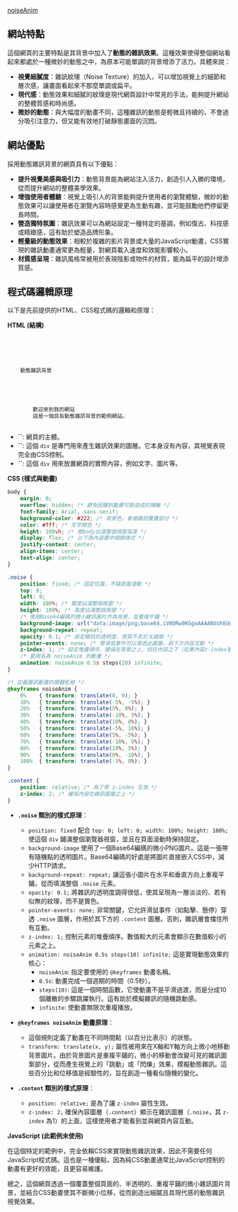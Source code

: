 <a href="https://alfo0924.github.io/noiseAnim/">noiseAnim</a>
## 網站特點

這個網頁的主要特點是其背景中加入了**動態的雜訊效果**。這種效果使得整個網站看起來都處於一種微妙的動態之中，為原本可能單調的背景增添了活力。具體來說：

*   **視覺細膩度**：雜訊紋理（Noise Texture）的加入，可以增加視覺上的細節和層次感，讓畫面看起來不那麼單調或扁平。
*   **現代感**：動態效果和細膩的紋理是現代網頁設計中常見的手法，能夠提升網站的整體質感和時尚感。
*   **微妙的動態**：與大幅度的動畫不同，這種雜訊的動態是輕微且持續的，不會過分吸引注意力，但又能有效地打破靜態畫面的沉悶。

## 網站優點

採用動態雜訊背景的網頁具有以下優點：

*   **提升視覺美感與吸引力**：動態背景能為網站注入活力，創造引人入勝的環境，從而提升網站的整體美學效果。
*   **增強使用者體驗**：視覺上吸引人的背景能夠提升使用者的瀏覽體驗，微妙的動態效果可以讓使用者在瀏覽內容時感覺更為生動有趣，並可能鼓勵他們停留更長時間。
*   **營造獨特氛圍**：雜訊效果可以為網站設定一種特定的基調，例如復古、科技感或精緻感，這有助於塑造品牌形象。
*   **輕量級的動態效果**：相較於複雜的影片背景或大量的JavaScript動畫，CSS實現的雜訊動畫通常更為輕量，對網頁載入速度和效能影響較小。
*   **材質感呈現**：雜訊風格常被用於表現陰影或物件的材質，能為扁平的設計增添質感。

## 程式碼邏輯原理

以下是先前提供的HTML、CSS程式碼的邏輯和原理：

**HTML (結構)**

```html



    
    
    動態雜訊背景
    


    
    
        歡迎來到我的網站
        這是一個具有動態雜訊背景的範例網站。
    


```

*   **``**: 網頁的主體。
*   **``**: 這個 `div` 是專門用來產生雜訊效果的圖層。它本身沒有內容，其視覺表現完全由CSS控制。
*   **``**: 這個 `div` 用來放置網頁的實際內容，例如文字、圖片等。

**CSS (樣式與動畫)**

```css
body {
    margin: 0;
    overflow: hidden; /* 避免因雜訊動畫可能造成的捲軸 */
    font-family: Arial, sans-serif;
    background-color: #222; /* 背景色，會被雜訊覆蓋部分 */
    color: #fff; /* 文字顏色 */
    height: 100vh; /* 使body佔滿整個視窗高度 */
    display: flex; /* 以下為內容置中相關樣式 */
    justify-content: center;
    align-items: center;
    text-align: center;
}

.noise {
    position: fixed; /* 固定位置，不隨頁面滾動 */
    top: 0;
    left: 0;
    width: 100%; /* 寬度佔滿整個視窗 */
    height: 100%; /* 高度佔滿整個視窗 */
    /* 使用Base64編碼的微小雜訊圖片作為背景，並重複平鋪 */
    background-image: url("data:image/png;base64,iVBORw0KGgoAAAANSUhEUgAAABQAAAAUCAYAAACNiR0NAAAAKElEQVQ4EWMY9c9/r///MmAZG1g0AzNgMA0YGBoEogAAAABJRU5ErkJggg==");
    background-repeat: repeat;
    opacity: 0.1; /* 設定雜訊的透明度，使其不至於太搶眼 */
    pointer-events: none; /* 使滑鼠事件可以穿透此圖層，與下方內容互動 */
    z-index: 1; /* 設定堆疊順序，確保在背景之上，但在內容之下（如果內容z-index更高） */
    /* 套用名為 noiseAnim 的動畫 */
    animation: noiseAnim 0.5s steps(10) infinite;
}

/* 定義雜訊動畫的關鍵影格 */
@keyframes noiseAnim {
    0%    { transform: translate(0, 0); }
    10%   { transform: translate(-5%, -5%); }
    20%   { transform: translate(5%, 0%); }
    30%   { transform: translate(-10%, 5%); }
    40%   { transform: translate(10%, 0%); }
    50%   { transform: translate(-5%, 10%); }
    60%   { transform: translate(5%, -5%); }
    70%   { transform: translate(-10%, 0%); }
    80%   { transform: translate(10%, 5%); }
    90%   { transform: translate(0%, -10%); }
    100%  { transform: translate(-5%, 0%); }
}

.content {
    position: relative; /* 為了使 z-index 生效 */
    z-index: 2; /* 確保內容在雜訊圖層之上 */
}
```

*   **`.noise` 類別的樣式原理**：
    *   `position: fixed` 配合 `top: 0; left: 0; width: 100%; height: 100%;` 使這個 `div` 鋪滿整個瀏覽器視窗，並且在頁面滾動時保持固定。
    *   `background-image` 使用了一個Base64編碼的微小PNG圖片。這是一張帶有隨機點的透明圖片。Base64編碼的好處是將圖片直接嵌入CSS中，減少HTTP請求。
    *   `background-repeat: repeat;` 讓這張小圖片在水平和垂直方向上重複平鋪，從而填滿整個 `.noise` 元素。
    *   `opacity: 0.1;` 將雜訊的透明度調得很低，使其呈現為一層淡淡的、若有似無的紋理，而不是實色。
    *   `pointer-events: none;` 非常關鍵，它允許滑鼠事件（如點擊、懸停）穿透 `.noise` 圖層，作用於其下方的 `.content` 圖層。否則，雜訊層會擋住所有互動。
    *   `z-index: 1;` 控制元素的堆疊順序。數值較大的元素會顯示在數值較小的元素之上。
    *   `animation: noiseAnim 0.5s steps(10) infinite;` 這是實現動態效果的核心：
        *   `noiseAnim`: 指定要使用的 `@keyframes` 動畫名稱。
        *   `0.5s`: 動畫完成一個週期的時間（0.5秒）。
        *   `steps(10)`: 這是一個時間函數，它使動畫不是平滑過渡，而是分成10個離散的步驟跳躍執行。這有助於模擬雜訊的隨機跳動感。
        *   `infinite`: 使動畫無限次重複播放。

*   **`@keyframes noiseAnim` 動畫原理**：
    *   這個規則定義了動畫在不同時間點（以百分比表示）的狀態。
    *   `transform: translate(x, y);` 屬性被用來在X軸和Y軸方向上微小地移動背景圖片。由於背景圖片是重複平鋪的，微小的移動會改變可見的雜訊圖案部分，從而產生視覺上的「跳動」或「閃爍」效果，模擬動態雜訊。這些百分比和位移值是經驗性的，旨在創造一種看似隨機的變化。

*   **`.content` 類別的樣式原理**：
    *   `position: relative;` 是為了讓 `z-index` 屬性生效。
    *   `z-index: 2;` 確保內容圖層（`.content`）顯示在雜訊圖層（`.noise`，其 `z-index` 為1）的上面，這樣使用者才能看到並與網頁內容互動。

**JavaScript (此範例未使用)**

在這個特定的範例中，完全依賴CSS來實現動態雜訊效果，因此不需要任何JavaScript程式碼。這也是一種優點，因為純CSS動畫通常比JavaScript控制的動畫有更好的效能，且更容易維護。

總之，這個網頁透過一個覆蓋整個頁面的、半透明的、重複平鋪的微小雜訊圖片背景，並結合CSS動畫使其不斷微小位移，從而創造出細膩且具現代感的動態雜訊視覺效果。

